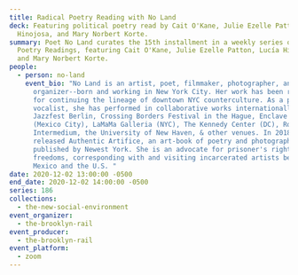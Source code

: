 ```yaml
---
title: Radical Poetry Reading with No Land
deck: Featuring political poetry read by Cait O'Kane, Julie Ezelle Patton, Lucía
  Hinojosa, and Mary Norbert Korte.
summary: Poet No Land curates the 15th installment in a weekly series of Radical
  Poetry Readings, featuring Cait O'Kane, Julie Ezelle Patton, Lucía Hinojosa,
  and Mary Norbert Korte.
people:
  - person: no-land
    event_bio: "No Land is an artist, poet, filmmaker, photographer, and cultural
      organizer--born and working in New York City. Her work has been recognized
      for continuing the lineage of downtown NYC counterculture. As a poet &
      vocalist, she has performed in collaborative works internationally at
      Jazzfest Berlin, Crossing Borders Festival in the Hague, Enclave Festival
      (Mexico City), LaMaMa Galleria (NYC), The Kennedy Center (DC), Roulette
      Intermedium, the University of New Haven, & other venues. In 2018, she
      released Authentic Artifice, an art-book of poetry and photographs,
      published by Newest York. She is an advocate for prisoner's rights &
      freedoms, corresponding with and visiting incarcerated artists between
      Mexico and the U.S. "
date: 2020-12-02 13:00:00 -0500
end_date: 2020-12-02 14:00:00 -0500
series: 186
collections:
  - the-new-social-environment
event_organizer:
  - the-brooklyn-rail
event_producer:
  - the-brooklyn-rail
event_platform:
  - zoom
---
```

